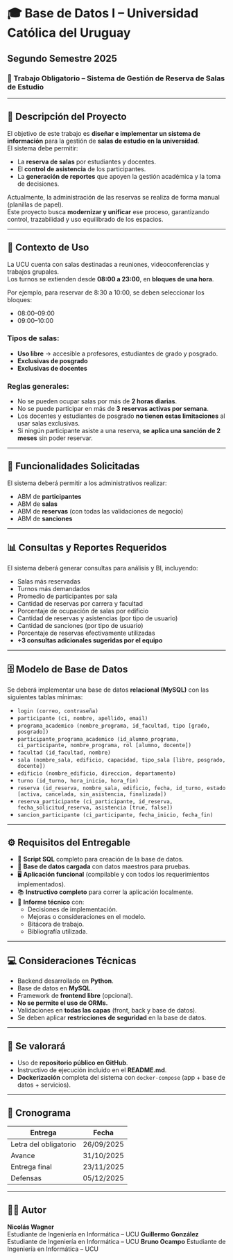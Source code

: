 # 🎓 Base de Datos I – Universidad Católica del Uruguay  
## Segundo Semestre 2025  
### 🧾 Trabajo Obligatorio – Sistema de Gestión de Reserva de Salas de Estudio  

---

## 📘 Descripción del Proyecto

El objetivo de este trabajo es **diseñar e implementar un sistema de información** para la gestión de **salas de estudio en la universidad**.  
El sistema debe permitir:

- La **reserva de salas** por estudiantes y docentes.  
- El **control de asistencia** de los participantes.  
- La **generación de reportes** que apoyen la gestión académica y la toma de decisiones.

Actualmente, la administración de las reservas se realiza de forma manual (planillas de papel).  
Este proyecto busca **modernizar y unificar** ese proceso, garantizando control, trazabilidad y uso equilibrado de los espacios.

---

## 🏫 Contexto de Uso

La UCU cuenta con salas destinadas a reuniones, videoconferencias y trabajos grupales.  
Los turnos se extienden desde **08:00 a 23:00**, en **bloques de una hora**.

Por ejemplo, para reservar de 8:30 a 10:00, se deben seleccionar los bloques:  
- 08:00–09:00  
- 09:00–10:00

### Tipos de salas:
- **Uso libre** → accesible a profesores, estudiantes de grado y posgrado.  
- **Exclusivas de posgrado**  
- **Exclusivas de docentes**

### Reglas generales:
- No se pueden ocupar salas por más de **2 horas diarias**.  
- No se puede participar en más de **3 reservas activas por semana**.  
- Los docentes y estudiantes de posgrado **no tienen estas limitaciones** al usar salas exclusivas.  
- Si ningún participante asiste a una reserva, **se aplica una sanción de 2 meses** sin poder reservar.

---

## 🧩 Funcionalidades Solicitadas

El sistema deberá permitir a los administrativos realizar:

- ABM de **participantes**  
- ABM de **salas**  
- ABM de **reservas** (con todas las validaciones de negocio)  
- ABM de **sanciones**

---

## 📊 Consultas y Reportes Requeridos

El sistema deberá generar consultas para análisis y BI, incluyendo:

- Salas más reservadas  
- Turnos más demandados  
- Promedio de participantes por sala  
- Cantidad de reservas por carrera y facultad  
- Porcentaje de ocupación de salas por edificio  
- Cantidad de reservas y asistencias (por tipo de usuario)  
- Cantidad de sanciones (por tipo de usuario)  
- Porcentaje de reservas efectivamente utilizadas  
- **+3 consultas adicionales sugeridas por el equipo**

---

## 🗄️ Modelo de Base de Datos

Se deberá implementar una base de datos **relacional (MySQL)** con las siguientes tablas mínimas:

- `login (correo, contraseña)`  
- `participante (ci, nombre, apellido, email)`  
- `programa_academico (nombre_programa, id_facultad, tipo [grado, posgrado])`  
- `participante_programa_academico (id_alumno_programa, ci_participante, nombre_programa, rol [alumno, docente])`  
- `facultad (id_facultad, nombre)`  
- `sala (nombre_sala, edificio, capacidad, tipo_sala [libre, posgrado, docente])`  
- `edificio (nombre_edificio, direccion, departamento)`  
- `turno (id_turno, hora_inicio, hora_fin)`  
- `reserva (id_reserva, nombre_sala, edificio, fecha, id_turno, estado [activa, cancelada, sin_asistencia, finalizada])`  
- `reserva_participante (ci_participante, id_reserva, fecha_solicitud_reserva, asistencia [true, false])`  
- `sancion_participante (ci_participante, fecha_inicio, fecha_fin)`

---

## ⚙️ Requisitos del Entregable

- 🧾 **Script SQL** completo para creación de la base de datos.  
- 🧠 **Base de datos cargada** con datos maestros para pruebas.  
- 🖥️ **Aplicación funcional** (compilable y con todos los requerimientos implementados).  
- 📚 **Instructivo completo** para correr la aplicación localmente.  
- 🧾 **Informe técnico** con:
  - Decisiones de implementación.
  - Mejoras o consideraciones en el modelo.
  - Bitácora de trabajo.
  - Bibliografía utilizada.

---

## 💻 Consideraciones Técnicas

- Backend desarrollado en **Python**.  
- Base de datos en **MySQL**.  
- Framework de **frontend libre** (opcional).  
- **No se permite el uso de ORMs.**  
- Validaciones en **todas las capas** (front, back y base de datos).  
- Se deben aplicar **restricciones de seguridad** en la base de datos.

---

## 🌟 Se valorará

- Uso de **repositorio público en GitHub**.  
- Instructivo de ejecución incluido en el **README.md**.  
- **Dockerización** completa del sistema con `docker-compose` (app + base de datos + servicios).

---

## 📅 Cronograma

| Entrega | Fecha |
|----------|--------|
| Letra del obligatorio | 26/09/2025 |
| Avance | 31/10/2025 |
| Entrega final | 23/11/2025 |
| Defensas | 05/12/2025 |

---

## 👨‍💻 Autor
**Nicolás Wagner**  
Estudiante de Ingeniería en Informática – UCU
**Guillermo González**
Estudiante de Ingeniería en Informática – UCU
**Bruno Ocampo**
Estudiante de Ingeniería en Informática – UCU
